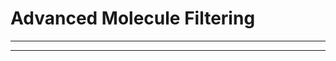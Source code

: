 # Advanced Molecule Filtering

--------------------------------------------------------------------------------

--------------------------------------------------------------------------------
